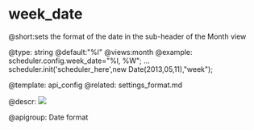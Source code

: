 week_date
=============
@short:sets the format of the date in the sub-header of the Month view 
	

@type: string
@default:"%l"
@views:month
@example:
scheduler.config.week_date="%l, %W";
...
scheduler.init('scheduler_here',new Date(2013,05,11),"week");


@template:	api_config
@related:
	settings_format.md
    
@descr:
<img src="api/monthView_properties.png"/>

@apigroup: Date format